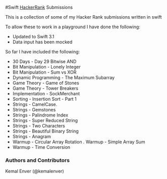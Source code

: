 #Swift [HackerRank](https://www.hackerrank.com) Submissions 

This is a collection of some of my Hacker Rank submissions written in swift

To allow these to work in a playground I have done the following:

* Updated to Swift 3.1
* Data input has been mocked

So far I have included the following:

* 30 Days - Day 29 Bitwise AND
* Bit Manipulation - Lonely Integer
* Bit Manipulation - Sum vs XOR
* Dynamic Programming - The Maximum Subarray
* Game Theory - Game of Stones
* Game Theory - Tower Breakers
* Implementation - SockMerchant
* Sorting - Insertion Sort - Part 1
* Strings - CamelCase.
* Strings - Gemstones
* Strings - Palindrome Index
* Strings - Super Reduced String
* Strings - Two Characters
* Strings - Beautiful Binary String
* Strings - Anagram
* Warmup - Circular Array Rotation
*.* Warmup - Simple Array Sum
* Warmup - Time Conversion

### Authors and Contributors
Kemal Enver (@kemalenver) 
